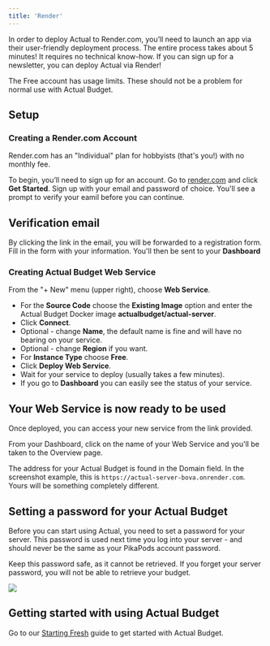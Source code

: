 ```yaml
---
title: 'Render'
---
```


In order to deploy Actual to Render.com, you’ll need to launch an app via their user-friendly deployment process. The entire process takes about 5 minutes!
It requires no technical know-how. If you can sign up for a newsletter, you can deploy Actual via Render!

The Free account has usage limits. These should not be a problem for normal use with Actual Budget.

## Setup

### Creating a Render.com Account

Render.com has an "Individual" plan for hobbyists (that's you!) with no monthly fee.

To begin, you’ll need to sign up for an account. Go to [render.com](https://render.com/) and click **Get Started**. Sign up with your email and
password of choice. You'll see a prompt to verify your eamil before you can continue.

## Verification email

By clicking the link in the email, you will be forwarded to a registration form. Fill in the form with your information.
You'll then be sent to your **Dashboard**

### Creating Actual Budget Web Service

From the "+ New" menu (upper right), choose **Web Service**.

- For the **Source Code** choose the **Existing Image** option and enter the Actual Budget Docker image **actualbudget/actual-server**.
- Click **Connect**.
- Optional - change **Name**, the default name is fine and will have no bearing on your service.
- Optional - change **Region** if you want.
- For **Instance Type** choose **Free**.
- Click **Deploy Web Service**.
- Wait for your service to deploy (usually takes a few minutes).
- If you go to **Dashboard** you can easily see the status of your service.

## Your Web Service is now ready to be used

Once deployed, you can access your new service from the link provided.

From your Dashboard, click on the name of your Web Service and you'll be taken to the Overview page. 

The address for your Actual Budget is found in the Domain field. In the screenshot example, this is
`https://actual-server-bova.onrender.com`. Yours will be something completely different.


## Setting a password for your Actual Budget

Before you can start using Actual, you need to set a password for your server. This password is used 
next time you log into your server - and should never be the same as your PikaPods account password.

Keep this password safe, as it cannot be retrieved. If you forget your server password, you will not 
be able to retrieve your budget.


![](/img/a-tour-of-actual/server-connecting-first-time.png)


## Getting started with using Actual Budget

Go to our [Starting Fresh](/docs/getting-started/starting-fresh) guide to get started with 
Actual Budget.

